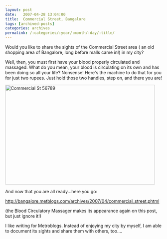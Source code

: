 ```yaml
---
layout: post
date:	2007-04-28 13:04:00
title:  Commercial Street, Bangalore
tags: [archived-posts]
categories: archives
permalink: /:categories/:year/:month/:day/:title/
---
```

Would you like to share the sights of the Commercial Street area ( an old shopping area of Bangalore, long before malls came in!) in my city?

Well, then, you must first have your blood properly circulated and massaged. What do you mean, your blood is circulating on its own and has been doing so all your life? Nonsense! Here's the machine to do that for you for just two rupees. Just hold those two handles, step on, and there you are!

<a href="http://www.flickr.com/photos/7794196@N04/474396646/" title="Photo Sharing"><img src="http://farm1.static.flickr.com/182/474396646_3016946563_o.jpg" width="480" height="320" alt="Commercial St 56789" /></a>


And now that you are all ready...here you go:


http://bangalore.metblogs.com/archives/2007/04/commercial_street.phtml

 (the Blood Circulatory Massager makes its appearance again on this post, but just ignore it!)

I like writing for Metroblogs. Instead of enjoying my city by myself, I am able to document its sights and share them with others, too....
